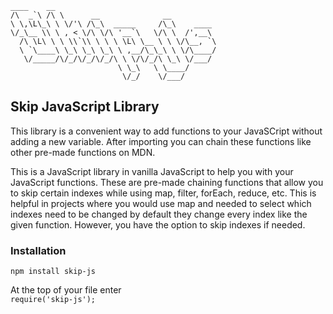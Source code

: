 <!--
@Author: Layne Faler <laynefaler>
@Date:   09-09-2016
@Email:  laynefaler@gmail.com
@Last modified by:   laynefaler
@Last modified time: 10-09-2016
-->

    ____    __                                    
    /\  _`\ /\ \      __              __           
    \ \,\L\_\ \ \/'\ /\_\  _____     /\_\    ____  
    \/_\__ \\ \ , < \/\ \/\ '__`\   \/\ \  /',__\
      /\ \L\ \ \ \\`\\ \ \ \ \L\ \__ \ \ \/\__, `\
      \ `\____\ \_\ \_\ \_\ \ ,__/\_\_\ \ \/\____/
       \/_____/\/_/\/_/\/_/\ \ \/\/_/\ \_\ \/___/
                            \ \_\   \ \____/      
                             \/_/    \/___/  

## Skip JavaScript Library

This library is a convenient way to add functions to your JavaSCript without adding a new variable. After importing you can chain these functions like other pre-made functions on MDN.<br/>

This is a JavaScript library in vanilla JavaScript to help you with your JavaScript functions. These are pre-made chaining functions that allow you to skip certain indexes while using map, filter, forEach, reduce, etc. This is helpful in projects where you would use map and needed to select which indexes need to be changed by default they change every index like the given function. However, you have the option to skip indexes if needed.<br/>

### Installation

`npm install skip-js`<br/>

At the top of your file enter <br/>
`require('skip-js');` <br/>
